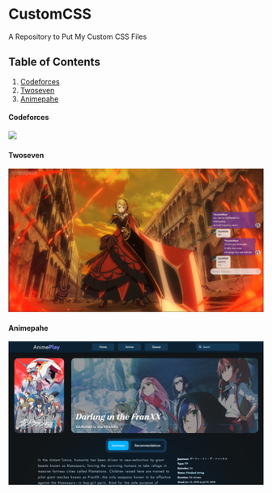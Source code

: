 # CustomCSS
A Repository to Put My Custom CSS Files

## Table of Contents
1. [Codeforces](#Codeforces)
2. [Twoseven](#Twoseven)
3. [Animepahe](#Animepahe)

#### Codeforces
<img src="./CodeForce/Codeforces.png">

#### Twoseven
<img src="./TwoSeven/Twoseven.png">

#### Animepahe
<img src="./AnimePahe/Animepahe.png">